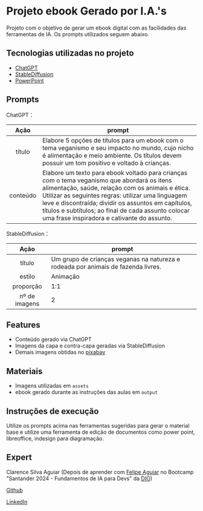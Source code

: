 # Projeto ebook Gerado por I.A.'s
Projeto com o objetivo de gerar um ebook digital com as facilidades das ferramentas de IA. Os prompts utilizados seguem abaixo.

## Tecnologias utilizadas no projeto

- [ChatGPT](https://chatgpt.com/) 
- [StableDiffusion](https://stablediffusionweb.com/pt/app/image-generator)
- [PowerPoint](https://www.microsoft.com/en/microsoft-365/powerpoint)

## Prompts

ChatGPT：

|   Ação   | prompt                                                                                                                                                                                                                                                                         |
| :------: | ------------------------------------------------------------------------------------------------------------------------------------------------------------------------------------------------------------------------------------------------------------------------------ |
|  título  | Elabore 5 opções de títulos para um ebook com o tema veganismo e seu impacto no mundo, cujo nicho é alimentação e meio ambiente. Os títulos devem possuir um tom positivo e voltado à crianças.                                                        |
| conteúdo | Elabore um texto para ebook voltado para crianças com o tema veganismo que abordará os itens alimentação, saúde, relação com os animais e ética. Utilizar as seguintes regras: utilizar uma linguagem leve e discontraída; dividir os assuntos em capítulos, títulos e subtítulos; ao final de cada assunto colocar uma frase inspiradora e cativante do assunto. |


StableDiffusion：

|  Ação  | prompt                                                                                 |
| :----: | -------------------------------------------------------------------------------------- |
| título | Um grupo de crianças veganas na natureza e rodeada por animais de fazenda livres. |
| estilo | Animação |
| proporção | 1:1 |
| nº de imagens | 2 |

## Features

- Conteúdo gerado via ChatGPT
- Imagens da capa e contra-capa geradas via StableDiffusion
- Demais imagens obtidas no [pixabay](https://pixabay.com/)

## Materiais

- Imagens utilizadas em `assets`
- ebook gerado durante as instruções das aulas em `output`

## Instruções de execução

Utilize os prompts acima nas ferramentas sugeridas para gerar o material base e utilize uma ferramenta de edição de documentos como power point, libreoffice, indesign para diagramação.

## Expert

Clarence Silva Aguiar (Depois de aprender com [Felipe Aguiar](https://github.com/felipeAguiarCode) no Bootcamp "Santander 2024 - Fundamentos de IA para Devs" da [DIO](https://dio.me))

[Github](https://github.com/clarenceaguiar)

[LinkedIn](https://linkedin.com/in/clarence-silva-aguiar-5b896874)
